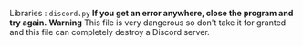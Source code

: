 Libraries : `discord.py`
**If you get an error anywhere, close the program and try again.**
**Warning** This file is very dangerous so don't take it for granted and this file can completely destroy a Discord server.
